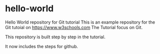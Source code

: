 # hello-world
Hello World repository for Git tutorial
This is an example repository for the Git tutoial on https://www.w3schools.com
The Tutorial focus on Git.

This repository is built step by step in the tutorial.

It now includes the steps for github.
